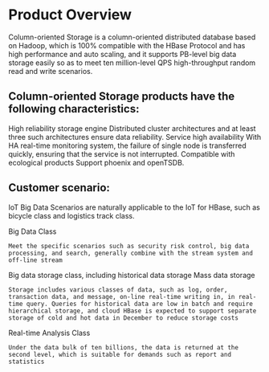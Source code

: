 
# Product Overview

Column-oriented Storage is a column-oriented distributed database based on Hadoop, which is 100% compatible with the HBase Protocol and has high performance and auto scaling, and it supports PB-level big data storage easily so as to meet ten million-level QPS high-throughput random read and write scenarios.

 

## Column-oriented Storage products have the following characteristics:

High reliability storage engine	 Distributed cluster architectures and at least three such architectures ensure data reliability.
Service high availability	 With HA real-time monitoring system, the failure of single node is transferred quickly, ensuring that the service is not interrupted.
Compatible with ecological products	 Support phoenix and openTSDB.

 

## Customer scenario:
IoT Big Data
	Scenarios are naturally applicable to the IoT for HBase, such as bicycle class and logistics track class.

 
Big Data Class

	Meet the specific scenarios such as security risk control, big data processing, and search, generally combine with the stream system and off-line stream



Big data storage class, including historical data storage
	Mass data storage

	Storage includes various classes of data, such as log, order, transaction data, and message, on-line real-time writing in, in real-time query. Queries for historical data are low in batch and require hierarchical storage, and cloud HBase is expected to support separate storage of cold and hot data in December to reduce storage costs

Real-time Analysis Class 

	Under the data bulk of ten billions, the data is returned at the second level, which is suitable for demands such as report and statistics
